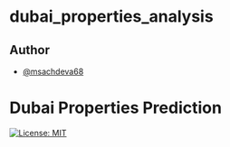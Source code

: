 # dubai_properties_analysis


## Author

- [@msachdeva68](https://github.com/msachdeva68)

# Dubai Properties Prediction

[![License: MIT](https://img.shields.io/badge/License-MIT-yellow.svg)](https://opensource.org/licenses/MIT)
